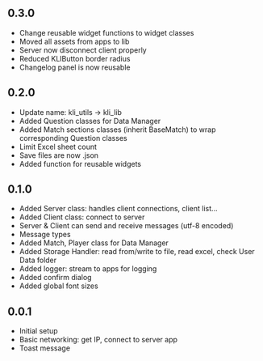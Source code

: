 ## 0.3.0

- Change reusable widget functions to widget classes
- Moved all assets from apps to lib
- Server now disconnect client properly
- Reduced KLIButton border radius
- Changelog panel is now reusable

## 0.2.0

- Update name: kli_utils &rarr; kli_lib
- Added Question classes for Data Manager
- Added Match sections classes (inherit BaseMatch) to wrap corresponding Question classes
- Limit Excel sheet count
- Save files are now .json
- Added function for reusable widgets

## 0.1.0

- Added Server class: handles client connections, client list...
- Added Client class: connect to server
- Server & Client can send and receive messages (utf-8 encoded)
- Message types
- Added Match, Player class for Data Manager
- Added Storage Handler: read from/write to file, read excel, check User Data folder
- Added logger: stream to apps for logging
- Added confirm dialog
- Added global font sizes

## 0.0.1

- Initial setup
- Basic networking: get IP, connect to server app
- Toast message

